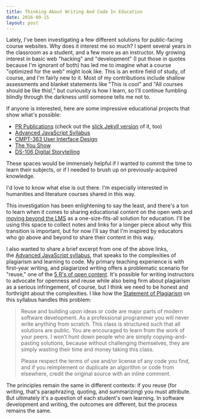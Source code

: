 ```yaml
---
title: Thinking About Writing And Code In Education
date: 2016-09-15
layout: post
---
```


Lately, I've been investigating a few different solutions for public-facing course websites. Why does it interest me so much? I spent several years in the classroom as a student, and a few more as an instructor. My growing interest in basic web "hacking" and "development" (I put those in quotes because I'm ignorant of both) has led me to imagine what a course "optimized for the web" might look like. This is an entire field of study, of course, and I'm fairly new to it. Most of my contributions include shallow assessments and blanket statements like "This is cool" and "All courses should be like this!," but curiousity is how I learn, so I'll continue fumbling blindly through the darkness until someone tells me not to. 

If anyone is interested, here are some impressive educational projects that show what's possible:

*   [PR Publications](http://prpubs.us/) (check out the [slick Jekyll version](http://prpubs.github.io/summer16/) of it, too)
*   [Advanced JavaScript Syllabus](https://advanced-js.github.io/syllabus/)
*   [CMPT-363 User Interface Design](http://www.paulhibbitts.net/cmpt-363-153)
*   [The You Show](http://youshow.trubox.ca/)
*   [DS-106 Digital Storytelling](http://ds106.us/)

These spaces would be immensely helpful if I wanted to commit the time to learn their subjects, or if I needed to brush up on previously-acquired knowledge. 

I'd love to know what else is out there. I'm especially interested in humanities and literature courses shared in this way. 

This investigation has been enlightening to say the least, and there's a ton to learn when it comes to sharing educational content on the open web and [moving beyond the LMS](http://adamcroom.com/2016/05/sticking-a-fork-in-the-lms/) as a one-size-fits-all solution for education. I'll be using this space to collect notes and links for a longer piece about why this transition is important, but for now I'll say that I'm inspired by educators who go above and beyond to share their content in this way.

I also wanted to share a brief excerpt from one of the above links, the [Advanced JavaScript syllabus](https://advanced-js.github.io/syllabus/), that speaks to the complexities of plagiarism and learning to code. My primary teaching experience is with first-year writing, and plagiarized writing offers a problematic scenario for "reuse," one of the [5 R's of open content](http://opencontent.org/definition/). It's possible for writing instructors to advocate for openness and reuse while also being firm about plagiarism as a serious infringement, of course, but I think we need to be honest and forthright about the complexities. I like how the [Statement of Plagiarism](https://advanced-js.github.io/syllabus/#statements-on-plagiarism) on this syllabus handles this problem:

> Reuse and building upon ideas or code are major parts of modern software development. As a professional programmer you will never write anything from scratch. This class is structured such that all solutions are public. You are encouraged to learn from the work of your peers. I won’t hunt down people who are simply copying-and-pasting solutions, because without challenging themselves, they are simply wasting their time and money taking this class.
>
> Please respect the terms of use and/or license of any code you find, and if you reimplement or duplicate an algorithm or code from elsewhere, credit the original source with an inline comment.

The principles remain the same in different contexts: if you reuse (for writing, that's paraphrazing, quoting, and summarizing) you must attribute. But ultimately it's a question of each student's own learning. In software development and writing, the outcomes are different, but the process remains the same.
